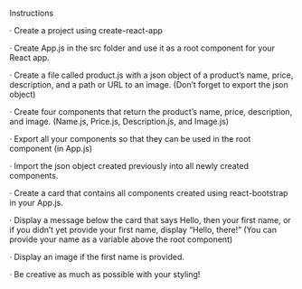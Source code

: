 Instructions

· Create a project using create-react-app

· Create App.js in the src folder and use it as a root component for your React app.

· Create a file called product.js with a json object of a product’s name, price, description, and a path or URL to an image. (Don’t forget to export the json object)

· Create four components that return the product’s name, price, description, and image. (Name.js, Price.js, Description.js, and Image.js)

· Export all your components so that they can be used in the root component (in App.js)

· Import the json object created previously into all newly created components.

· Create a card that contains all components created using react-bootstrap in your App.js.

· Display a message below the card that says Hello, then your first name, or if you didn’t yet provide your first name, display “Hello, there!” (You can provide your name as a variable above the root component)

· Display an image if the first name is provided.

· Be creative as much as possible with your styling!
